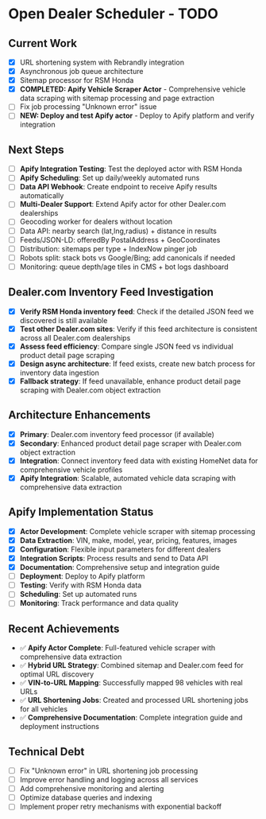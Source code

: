 # Open Dealer Scheduler - TODO

## Current Work
- [x] URL shortening system with Rebrandly integration
- [x] Asynchronous job queue architecture
- [x] Sitemap processor for RSM Honda
- [x] **COMPLETED: Apify Vehicle Scraper Actor** - Comprehensive vehicle data scraping with sitemap processing and page extraction
- [ ] Fix job processing "Unknown error" issue
- [ ] **NEW: Deploy and test Apify actor** - Deploy to Apify platform and verify integration

## Next Steps
- [ ] **Apify Integration Testing**: Test the deployed actor with RSM Honda
- [ ] **Apify Scheduling**: Set up daily/weekly automated runs
- [ ] **Data API Webhook**: Create endpoint to receive Apify results automatically
- [ ] **Multi-Dealer Support**: Extend Apify actor for other Dealer.com dealerships
- [ ] Geocoding worker for dealers without location
- [ ] Data API: nearby search (lat,lng,radius) + distance in results
- [ ] Feeds/JSON-LD: offeredBy PostalAddress + GeoCoordinates
- [ ] Distribution: sitemaps per type + IndexNow pinger job
- [ ] Robots split: stack bots vs Google/Bing; add canonicals if needed
- [ ] Monitoring: queue depth/age tiles in CMS + bot logs dashboard

## Dealer.com Inventory Feed Investigation
- [x] **Verify RSM Honda inventory feed**: Check if the detailed JSON feed we discovered is still available
- [x] **Test other Dealer.com sites**: Verify if this feed architecture is consistent across all Dealer.com dealerships
- [x] **Assess feed efficiency**: Compare single JSON feed vs individual product detail page scraping
- [x] **Design async architecture**: If feed exists, create new batch process for inventory data ingestion
- [x] **Fallback strategy**: If feed unavailable, enhance product detail page scraping with Dealer.com object extraction

## Architecture Enhancements
- [x] **Primary**: Dealer.com inventory feed processor (if available)
- [x] **Secondary**: Enhanced product detail page scraper with Dealer.com object extraction
- [x] **Integration**: Connect inventory feed data with existing HomeNet data for comprehensive vehicle profiles
- [x] **Apify Integration**: Scalable, automated vehicle data scraping with comprehensive data extraction

## Apify Implementation Status
- [x] **Actor Development**: Complete vehicle scraper with sitemap processing
- [x] **Data Extraction**: VIN, make, model, year, pricing, features, images
- [x] **Configuration**: Flexible input parameters for different dealers
- [x] **Integration Scripts**: Process results and send to Data API
- [x] **Documentation**: Comprehensive setup and integration guide
- [ ] **Deployment**: Deploy to Apify platform
- [ ] **Testing**: Verify with RSM Honda data
- [ ] **Scheduling**: Set up automated runs
- [ ] **Monitoring**: Track performance and data quality

## Recent Achievements
- ✅ **Apify Actor Complete**: Full-featured vehicle scraper with comprehensive data extraction
- ✅ **Hybrid URL Strategy**: Combined sitemap and Dealer.com feed for optimal URL discovery
- ✅ **VIN-to-URL Mapping**: Successfully mapped 98 vehicles with real URLs
- ✅ **URL Shortening Jobs**: Created and processed URL shortening jobs for all vehicles
- ✅ **Comprehensive Documentation**: Complete integration guide and deployment instructions

## Technical Debt
- [ ] Fix "Unknown error" in URL shortening job processing
- [ ] Improve error handling and logging across all services
- [ ] Add comprehensive monitoring and alerting
- [ ] Optimize database queries and indexing
- [ ] Implement proper retry mechanisms with exponential backoff
